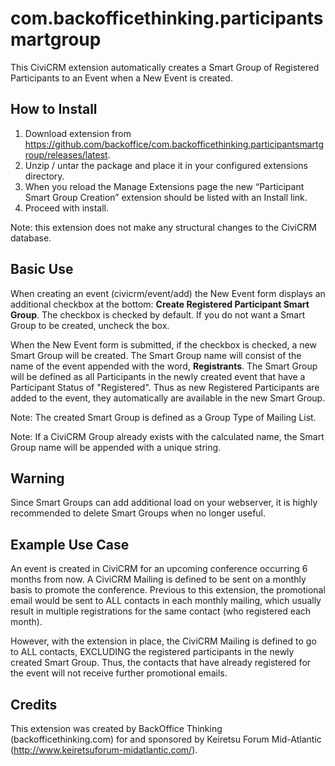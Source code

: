 com.backofficethinking.participantsmartgroup
============================================

This CiviCRM extension automatically creates a Smart Group of Registered Participants to an Event when a New Event is created.


## How to Install

1. Download extension from https://github.com/backoffice/com.backofficethinking.participantsmartgroup/releases/latest.
2. Unzip / untar the package and place it in your configured extensions directory.
3. When you reload the Manage Extensions page the new “Participant Smart Group Creation” extension should be listed with an Install link.
4. Proceed with install.

Note: this extension does not make any structural changes to the CiviCRM database.


## Basic Use

When creating an event (civicrm/event/add) the New Event form displays an additional checkbox at the bottom: **Create Registered Participant Smart Group**.  The checkbox is checked by default.  If you do not want a Smart Group to be created, uncheck the box.

When the New Event form is submitted, if the checkbox is checked, a new Smart Group will be created.  The Smart Group name will consist of the name of the event appended with the word, **Registrants**.  The Smart Group will be defined as all Participants in the newly created event that have a Participant Status of "Registered".  Thus as new Registered Participants are added to the event, they automatically are available in the new Smart Group.

Note: The created Smart Group is defined as a Group Type of Mailing List.

Note: If a CiviCRM Group already exists with the calculated name, the Smart Group name will be appended with a unique string.


## Warning

Since Smart Groups can add additional load on your webserver, it is highly recommended to delete Smart Groups when no longer useful.


## Example Use Case

An event is created in CiviCRM for an upcoming conference occurring 6 months from now. A CiviCRM Mailing is defined to be sent on a monthly basis to promote the conference. Previous to this extension, the promotional email would be sent to ALL contacts in each monthly mailing, which usually result in multiple registrations for the same contact (who registered each month).

However, with the extension in place, the CiviCRM Mailing is defined to go to ALL contacts, EXCLUDING the registered participants in the newly created Smart Group. Thus, the contacts that have already registered for the event will not receive further promotional emails.


## Credits

This extension was created by BackOffice Thinking (backofficethinking.com) for and sponsored by Keiretsu Forum Mid-Atlantic (http://www.keiretsuforum-midatlantic.com/).


